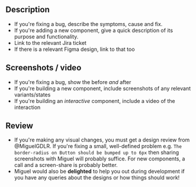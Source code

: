## Description
- If you're fixing a bug, describe the symptoms, cause and fix. 
- If you're adding a new component, give a quick description of its purpose and functionality.
- Link to the relevant Jira ticket
- If there is a relevant Figma design, link to that too

## Screenshots / video
- If you're fixing a bug, show the before *and* after
- If you're building a new component, include screenshots of any relevant variants/states
- If you're building an _interactive_ component, include a video of the interaction

## Review
- If you're making any visual changes, you must get a design review from @MiguelGDLR. If you're fixing a small, well-defined problem e.g. `The border-radius on Button should be bumped up to 6px` then sharing screenshots with Miguel will probably suffice. For new components, a call and a screen-share is probably better.
- Miguel would also be **delighted** to help you out during development if you have any queries about the designs or how things should work!
